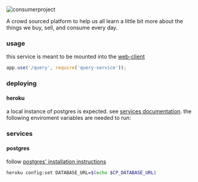 ![consumerproject](http://i.imgur.com/iLlaWxJ.png)

A crowd sourced platform to help us all learn a little bit more about the
things we buy, sell, and consume every day.

### usage

this service is meant to be mounted into the
[web-client](https://github.com/consumr-project/web-client)

```js
app.use('/query', require('query-service'));
```

### deploying

#### heroku

a local instance of postgres is expected. see
[services documentation](docs/services.md).
the following enviroment variables are needed to run:

### services

#### postgres

follow
[postgres' installation instructions](https://elements.heroku.com/addons/heroku-postgresql)

```bash
heroku config:set DATABASE_URL=$(echo $CP_DATABASE_URL)
```
